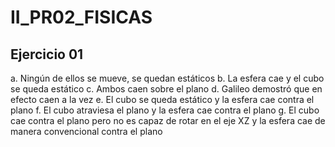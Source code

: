 # II_PR02_FISICAS
## Ejercicio 01

a. Ningún de ellos se mueve, se quedan estáticos
b. La esfera cae y el cubo se queda estático
c. Ambos caen sobre el plano
d. Galileo demostró que en efecto caen a la vez
e. El cubo se queda estático y la esfera cae contra el plano
f. El cubo atraviesa el plano y la esfera cae contra el plano
g. El cubo cae contra el plano pero no es capaz de rotar en el eje XZ y la esfera cae de manera convencional contra el plano

